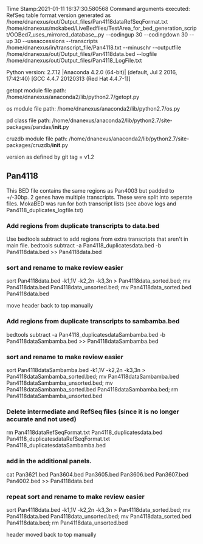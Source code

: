 Time Stamp:2021-01-11 16:37:30.580568
Command arguments executed:
RefSeq table format version generated as /home/dnanexus/out/Output_files/Pan4118dataRefSeqFormat.txt
/home/dnanexus/mokabed/LiveBedfiles/TestArea_for_bed_generation_script/OOBed7_uses_mirrored_database_.py --codingup 30 --codingdown 30 --up 30 --useaccessions --transcripts /home/dnanexus/in/transcript_file/Pan4118.txt --minuschr --outputfile /home/dnanexus/out/Output_files/Pan4118data.bed --logfile /home/dnanexus/out/Output_files/Pan4118_LogFile.txt 

 Python version: 2.7.12 |Anaconda 4.2.0 (64-bit)| (default, Jul  2 2016, 17:42:40) 
[GCC 4.4.7 20120313 (Red Hat 4.4.7-1)]

 getopt module file path: /home/dnanexus/anaconda2/lib/python2.7/getopt.py

 os module file path: /home/dnanexus/anaconda2/lib/python2.7/os.py

 pd class file path: /home/dnanexus/anaconda2/lib/python2.7/site-packages/pandas/__init__.py

 cruzdb module file path: /home/dnanexus/anaconda2/lib/python2.7/site-packages/cruzdb/__init__.py

version as defined by git tag = v1.2

## Pan4118
This BED file contains the same regions as Pan4003 but padded to +/-30bp.
2 genes have multiple transcripts. These were split into seperate files.
MokaBED was run for both transcript lists (see above logs and Pan4118_duplicates_logfile.txt)

### Add regions from duplicate transcripts to data.bed
Use bedtools subtract to add regions from extra transcripts that aren't in main file. 
bedtools subtract -a Pan4118_duplicatesdata.bed -b Pan4118data.bed >> Pan4118data.bed

### sort and rename to make review easier
sort Pan4118data.bed -k1,1V -k2,2n -k3,3n > Pan4118data_sorted.bed; mv Pan4118data.bed Pan4118data_unsorted.bed; mv Pan4118data_sorted.bed Pan4118data.bed

move header back to top manually

### Add regions from duplicate transcripts to sambamba.bed
bedtools subtract -a Pan4118_duplicatesdataSambamba.bed -b Pan4118dataSambamba.bed  >> Pan4118dataSambamba.bed

### sort and rename to make review easier
sort Pan4118dataSambamba.bed -k1,1V -k2,2n -k3,3n > Pan4118dataSambamba_sorted.bed; mv Pan4118dataSambamba.bed Pan4118dataSambamba_unsorted.bed; mv Pan4118dataSambamba_sorted.bed Pan4118dataSambamba.bed; rm Pan4118dataSambamba_unsorted.bed

### Delete intermediate and RefSeq files (since it is no longer accurate and not used)
rm Pan4118dataRefSeqFormat.txt Pan4118_duplicatesdata.bed Pan4118_duplicatesdataRefSeqFormat.txt Pan4118_duplicatesdataSambamba.bed

### add in the additional panels.
cat Pan3621.bed Pan3604.bed Pan3605.bed Pan3606.bed Pan3607.bed Pan4002.bed >> Pan4118data.bed

### repeat sort and rename to make review easier
sort Pan4118data.bed -k1,1V -k2,2n -k3,3n > Pan4118data_sorted.bed; mv Pan4118data.bed Pan4118data_unsorted.bed; mv Pan4118data_sorted.bed Pan4118data.bed; rm Pan4118data_unsorted.bed 

header moved back to top manually